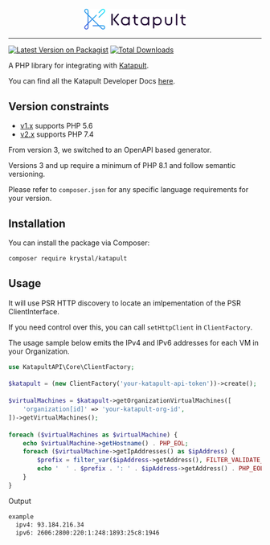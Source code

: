 <p align="center"><img src="./katapult_logo.svg" alt="Katapult logo" width="40%" /></p>

---

[![Latest Version on Packagist](https://img.shields.io/packagist/v/krystal/katapult.svg?style=flat-square)](https://packagist.org/packages/krystal/katapult)
[![Total Downloads](https://img.shields.io/packagist/dt/krystal/katapult.svg?style=flat-square)](https://packagist.org/packages/krystal/katapult)

A PHP library for integrating with [Katapult](https://katapult.io/).

You can find all the Katapult Developer Docs [here](https://developers.katapult.io/).

## Version constraints
* [v1.x](https://github.com/krystal/katapult-php/tree/1.x) supports PHP 5.6
* [v2.x](https://github.com/krystal/katapult-php/tree/2.x) supports PHP 7.4

From version 3, we switched to an OpenAPI based generator.

Versions 3 and up require a minimum of PHP 8.1 and follow semantic versioning.

Please refer to `composer.json` for any specific language requirements for your version.

## Installation

You can install the package via Composer:

```bash
composer require krystal/katapult
```

## Usage

It will use PSR HTTP discovery to locate an imlpementation of the PSR ClientInterface.

If you need control over this, you can call `setHttpClient` in `ClientFactory`.

The usage sample below emits the IPv4 and IPv6 addresses for each VM in your Organization.

```php
use KatapultAPI\Core\ClientFactory;

$katapult = (new ClientFactory('your-katapult-api-token'))->create();

$virtualMachines = $katapult->getOrganizationVirtualMachines([
    'organization[id]' => 'your-katapult-org-id',
])->getVirtualMachines();

foreach ($virtualMachines as $virtualMachine) {
    echo $virtualMachine->getHostname() . PHP_EOL;
    foreach ($virtualMachine->getIpAddresses() as $ipAddress) {
        $prefix = filter_var($ipAddress->getAddress(), FILTER_VALIDATE_IP, FILTER_FLAG_IPV4) ? 'ipv4' : 'ipv6';
        echo '  ' . $prefix . ': ' . $ipAddress->getAddress() . PHP_EOL;
    }
}
```

Output

```
example
  ipv4: 93.184.216.34
  ipv6: 2606:2800:220:1:248:1893:25c8:1946
```
